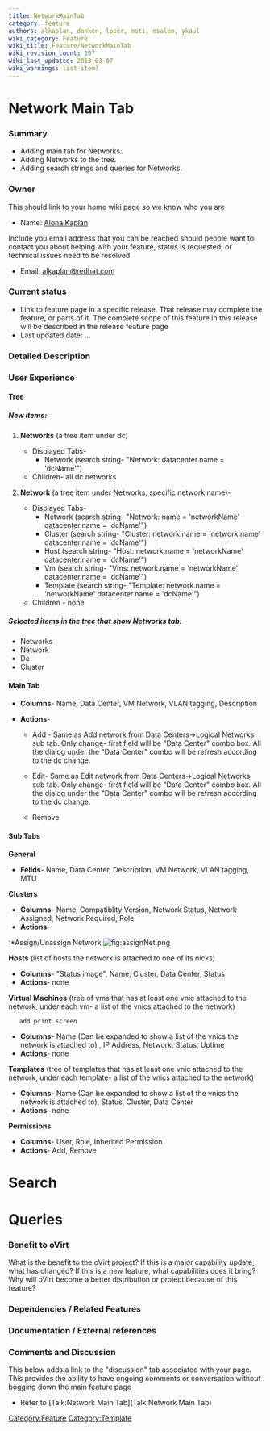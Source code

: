 ```yaml
---
title: NetworkMainTab
category: feature
authors: alkaplan, danken, lpeer, moti, msalem, ykaul
wiki_category: Feature
wiki_title: Feature/NetworkMainTab
wiki_revision_count: 107
wiki_last_updated: 2013-03-07
wiki_warnings: list-item?
---
```


# Network Main Tab

### Summary

* Adding main tab for Networks.
* Adding Networks to the tree.
* Adding search strings and queries for Networks.

### Owner

This should link to your home wiki page so we know who you are

*   Name: [ Alona Kaplan](User:alkaplan)

Include you email address that you can be reached should people want to contact you about helping with your feature, status is requested, or technical issues need to be resolved

*   Email: <alkaplan@redhat.com>

### Current status

*   Link to feature page in a specific release. That release may complete the feature, or parts of it. The complete scope of this feature in this release will be described in the release feature page
*   Last updated date: ...

### Detailed Description

### User Experience

#### Tree

##### New items:

1.  **Networks** (a tree item under dc)
    -   Displayed Tabs-
        -   Network (search string- "Network: datacenter.name = 'dcName'")
    -   Children- all dc networks

2.  **Network** (a tree item under Networks, specific network name)-
    -   Displayed Tabs-
        -   Network (search string- "Network: name = 'networkName' datacenter.name = 'dcName'")
        -   Cluster (search string- "Cluster: network.name = 'network.name' datacenter.name = 'dcName'")
        -   Host (search string- "Host: network.name = 'networkName' datacenter.name = 'dcName'")
        -   Vm (search string- "Vms: network.name = 'networkName' datacenter.name = 'dcName'")
        -   Template (search string- "Template: network.name = 'networkName' datacenter.name = 'dcName'")
    -   Children - none

##### Selected items in the tree that show Networks tab:

*   Networks
*   Network
*   Dc
*   Cluster

#### Main Tab

*   **Columns**- Name, Data Center, VM Network, VLAN tagging, Description
*   **Actions**-

    * Add - Same as Add network from Data Centers->Logical Networks sub tab. Only change- first field will be "Data Center" combo box. All the dialog under the "Data Center" combo will be refresh according to the dc change.

    * Edit- Same as Edit network from Data Centers->Logical Networks sub tab. Only change- first field will be "Data Center" combo box. All the dialog under the "Data Center" combo will be refresh according to the dc change.

    * Remove

#### Sub Tabs

**General**

*   **Feilds**- Name, Data Center, Description, VM Network, VLAN tagging, MTU

**Clusters**

*   **Columns**- Name, Compatiblity Version, Network Status, Network Assigned, Network Required, Role
*   **Actions**-

:\*Assign/Unassign Network ![](assignNet.png "fig:assignNet.png")

**Hosts** (list of hosts the network is attached to one of its nicks)

*   **Columns**- "Status image", Name, Cluster, Data Center, Status
*   **Actions**- none

**Virtual Machines** (tree of vms that has at least one vnic attached to the network, under each vm- a list of the vnics attached to the network)

       add print screen

*   **Columns**- Name (Can be expanded to show a list of the vnics the network is attached to) , IP Address, Network, Status, Uptime
*   **Actions**- none

**Templates** (tree of templates that has at least one vnic attached to the network, under each template- a list of the vnics attached to the network)

*   **Columns**- Name (Can be expanded to show a list of the vnics the network is attached to), Status, Cluster, Data Center
*   **Actions**- none

**Permissions**

*   **Columns**- User, Role, Inherited Permission
*   **Actions**- Add, Remove

# Search

# Queries

### Benefit to oVirt

What is the benefit to the oVirt project? If this is a major capability update, what has changed? If this is a new feature, what capabilities does it bring? Why will oVirt become a better distribution or project because of this feature?

### Dependencies / Related Features

### Documentation / External references

### Comments and Discussion

This below adds a link to the "discussion" tab associated with your page. This provides the ability to have ongoing comments or conversation without bogging down the main feature page

*   Refer to [Talk:Network Main Tab](Talk:Network Main Tab)

<Category:Feature> <Category:Template>
